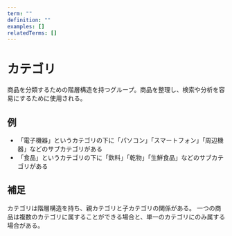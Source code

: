 ```yaml
---
term: ""
definition: ""
examples: []
relatedTerms: []
---
```


# カテゴリ

商品を分類するための階層構造を持つグループ。商品を整理し、検索や分析を容易にするために使用される。

## 例

- 「電子機器」というカテゴリの下に「パソコン」「スマートフォン」「周辺機器」などのサブカテゴリがある
- 「食品」というカテゴリの下に「飲料」「乾物」「生鮮食品」などのサブカテゴリがある

## 補足

カテゴリは階層構造を持ち、親カテゴリと子カテゴリの関係がある。
一つの商品は複数のカテゴリに属することができる場合と、単一のカテゴリにのみ属する場合がある。